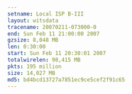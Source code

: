 ```yaml
---
setname: Local ISP B-III
layout: witsdata
tracename: 20070211-073000-0
end: Sun Feb 11 21:00:00 2007
gzsize: 8,048 MB
len: 0:30:00
start: Sun Feb 11 20:30:01 2007
totalwirelen: 98,415 MB
pkts: 195 million
size: 14,027 MB
md5: bd4bcd13727a7851ec9ce5cef2f91c65
---
```

